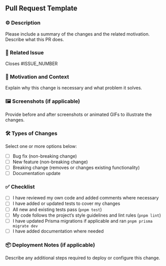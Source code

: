 ## Pull Request Template

### ⚙️ Description

Please include a summary of the changes and the related motivation. Describe what this PR does.

### 🧩 Related Issue

<!-- Replace ISSUE_NUMBER with the issue this PR addresses -->

Closes #ISSUE_NUMBER

### 🚀 Motivation and Context

Explain why this change is necessary and what problem it solves.

### 🖼️ Screenshots (if applicable)

Provide before and after screenshots or animated GIFs to illustrate the changes.

### 🛠️ Types of Changes

Select one or more options below:

-   [ ] Bug fix (non-breaking change)
-   [ ] New feature (non-breaking change)
-   [ ] Breaking change (removes or changes existing functionality)
-   [ ] Documentation update

### ✅ Checklist

-   [ ] I have reviewed my own code and added comments where necessary
-   [ ] I have added or updated tests to cover my changes
-   [ ] All new and existing tests pass (`pnpm test`)
-   [ ] My code follows the project’s style guidelines and lint rules (`pnpm lint`)
-   [ ] I have updated Prisma migrations if applicable and ran `pnpm prisma migrate dev`
-   [ ] I have added documentation where needed

### 📦 Deployment Notes (if applicable)

Describe any additional steps required to deploy or configure this change.
